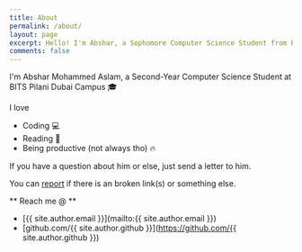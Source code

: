 ```yaml
---
title: About
permalink: /about/
layout: page
excerpt: Hello! I'm Abshar, a Sophomore Computer Science Student from Birla Institute of Technology and Science Pilani, Dubai Campus.
comments: false
---
```


I'm Abshar Mohammed Aslam, a Second-Year Computer Science Student at BITS Pilani Dubai Campus 🎓

I love
- Coding 💻
- Reading 📖
- Being productive (not always tho) 🔥

If you have a question about him or else, just send a letter to him.

You can [report](http://github.com/abxhr/Learning/issues/new) if there is an broken link(s) or something else.

** Reach me @ **

- [{{ site.author.email }}](mailto:{{ site.author.email }})
- [github.com/{{ site.author.github }}](https://github.com/{{ site.author.github }})
